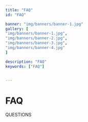 ```yaml
---
title: "FAQ"
id: "FAQ"

banner: "img/banners/banner-1.jpg"
gallery: [
"img/banners/banner-1.jpg",
"img/banners/banner-2.jpg",
"img/banners/banner-3.jpg",
"img/banners/banner-4.jpg"
]

description: "FAQ"
keywords: ["FAQ"]


---
```


# FAQ

QUESTIONS
